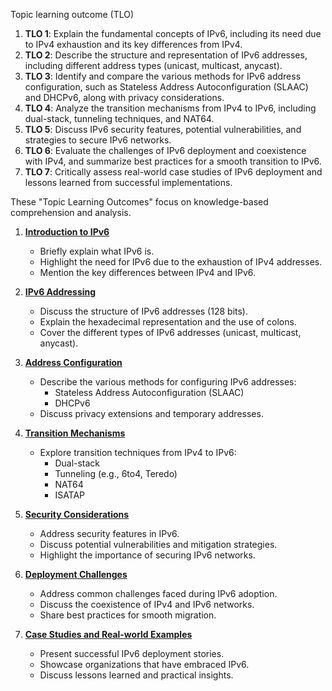 Topic learning outcome (TLO)

1. **TLO 1**: Explain the fundamental concepts of IPv6, including its need due to IPv4 exhaustion and its key differences from IPv4.
2. **TLO 2**: Describe the structure and representation of IPv6 addresses, including different address types (unicast, multicast, anycast).
3. **TLO 3**: Identify and compare the various methods for IPv6 address configuration, such as Stateless Address Autoconfiguration (SLAAC) and DHCPv6, along with privacy considerations.
4. **TLO 4**: Analyze the transition mechanisms from IPv4 to IPv6, including dual-stack, tunneling techniques, and NAT64.
5. **TLO 5**: Discuss IPv6 security features, potential vulnerabilities, and strategies to secure IPv6 networks.
6. **TLO 6**: Evaluate the challenges of IPv6 deployment and coexistence with IPv4, and summarize best practices for a smooth transition to IPv6.
7. **TLO 7**: Critically assess real-world case studies of IPv6 deployment and lessons learned from successful implementations. 

These "Topic Learning Outcomes" focus on knowledge-based comprehension and analysis.


1. **[Introduction to IPv6](https://github.com/drMurtadha/MECS/blob/main/IPV6/introIpV6.md)**

    
    - Briefly explain what IPv6 is.
    - Highlight the need for IPv6 due to the exhaustion of IPv4 addresses.
    - Mention the key differences between IPv4 and IPv6.
2. **[IPv6 Addressing](https://github.com/drMurtadha/MECS/blob/main/IPV6/IPv6addressing.md)**
    
    - Discuss the structure of IPv6 addresses (128 bits).
    - Explain the hexadecimal representation and the use of colons.
    - Cover the different types of IPv6 addresses (unicast, multicast, anycast).
3. **[Address Configuration](https://github.com/drMurtadha/MECS/blob/main/IPV6/Addressconfig.md)**
    
    - Describe the various methods for configuring IPv6 addresses:
        - Stateless Address Autoconfiguration (SLAAC)
        - DHCPv6
    - Discuss privacy extensions and temporary addresses.
4. **[Transition Mechanisms](https://github.com/drMurtadha/MECS/blob/main/IPV6/Transitmech.md)**
    
    - Explore transition techniques from IPv4 to IPv6:
        - Dual-stack
        - Tunneling (e.g., 6to4, Teredo)
        - NAT64
        - ISATAP
5. **[Security Considerations](https://github.com/drMurtadha/MECS/blob/main/IPV6/Securitycons.md)**
    
    - Address security features in IPv6.
    - Discuss potential vulnerabilities and mitigation strategies.
    - Highlight the importance of securing IPv6 networks.
6. **[Deployment Challenges](https://github.com/drMurtadha/MECS/blob/main/IPV6/Deploy.md)**
    
    - Address common challenges faced during IPv6 adoption.
    - Discuss the coexistence of IPv4 and IPv6 networks.
    - Share best practices for smooth migration.
7. **[Case Studies and Real-world Examples](https://github.com/drMurtadha/MECS/blob/main/IPV6/Casestudies.md0)**
    
    - Present successful IPv6 deployment stories.
    - Showcase organizations that have embraced IPv6.
    - Discuss lessons learned and practical insights.




